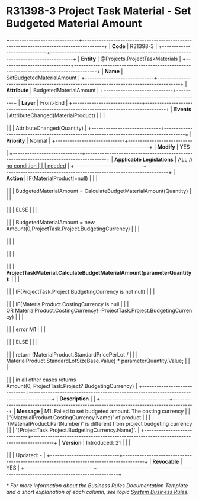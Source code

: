 ﻿---
erp.type: front-end-business-rule
erp.entity: Projects.ProjectTaskMaterials
---

# R31398-3 Project Task Material - Set Budgeted Material Amount
+-----------------------------+---------------------------------------------------------------------------------------+
| **Code**                    | R31398-3                                                                              |
+-----------------------------+---------------------------------------------------------------------------------------+
| **Entity**                  | @Projects.ProjectTaskMaterials                                                        |
+-----------------------------+---------------------------------------------------------------------------------------+
| **Name**                    | SetBudgetedMaterialAmount                                                             |
+-----------------------------+---------------------------------------------------------------------------------------+
| **Attribute**               | BudgetedMaterialAmount                                                                |
+-----------------------------+---------------------------------------------------------------------------------------+
| **Layer**                   | Front-End                                                                             |
+-----------------------------+---------------------------------------------------------------------------------------+
| **Events**                  | AttributeChanged(MaterialProduct)                                                     |
|                             | <br/><br/>                                                                            |
|                             | AttributeChanged(Quantity)                                                            |
+-----------------------------+---------------------------------------------------------------------------------------+
| **Priority**                | Normal                                                                                |
+-----------------------------+---------------------------------------------------------------------------------------+
| **Modify**                  | YES                                                                                   |
+-----------------------------+---------------------------------------------------------------------------------------+
| **Applicable Legislations** | [ALL // no condition                                                                  |
|                             | needed](xref:applicable-legislations)                                                 |
+-----------------------------+---------------------------------------------------------------------------------------+
| **Action**                  | IF(MaterialProduct!=null)                                                             |
|                             | <br/><br/>                                                                            |
|                             | BudgetedMaterialAmount = CalculateBudgetMaterialAmount(Quantity)                      |
|                             | <br/><br/>                                                                            |
|                             | ELSE                                                                                  |
|                             | <br/><br/>                                                                            |
|                             | BudgetedMaterialAmount = new Amount(0,ProjectTask.Project.BudgetingCurrency)          |
|                             | <br/><br/>                                                                            |
|                             | <br/><br/>                                                                            |
|                             | <br/><br/>                                                                            |
|                             | **ProjectTaskMaterial.CalculateBudgetMaterialAmount(parameterQuantity):**             |
|                             | <br/><br/>                                                                            |
|                             | IF(ProjectTask.Project.BudgetingCurrency is not null)                                 |
|                             | <br/><br/>                                                                            |
|                             | IF(MaterialProduct.CostingCurrency is null                                            |
|                             | OR MaterialProduct.CostingCurrency!=ProjectTask.Project.BudgetingCurrency)            |
|                             | <br/><br/>                                                                            |
|                             | error M1                                                                              |
|                             | <br/><br/>                                                                            |
|                             | ELSE                                                                                  |
|                             | <br/><br/>                                                                            |
|                             | return (MaterialProduct.StandardPricePerLot /                                         |
|                             | MaterialProduct.StandardLotSizeBase.Value) \* parameterQuantity.Value;                |
|                             | <br/><br/>                                                                            |
|                             | in all other cases returns Amount(0, ProjectTask.Project?.BudgetingCurrency)          |
+-----------------------------+---------------------------------------------------------------------------------------+
| **Description**             |                                                                                       |
+-----------------------------+---------------------------------------------------------------------------------------+
| **Message**                 | M1: Failed to set budgeted amount. The costing currency                               |
|                             | \'{MaterialProduct.CostingCurrency.Name}\' of product                                 |
|                             | \'{MaterialProduct.PartNumber}\' is different from project budgeting currency         |
|                             | \'{ProjectTask.Project.BudgetingCurrency.Name}\'.                                     |
+-----------------------------+---------------------------------------------------------------------------------------+
| **Version**                 | Introduced: 21                                                                        |
|                             | <br/><br/>                                                                            |
|                             | Updated: -                                                                            |
+-----------------------------+---------------------------------------------------------------------------------------+
| **Revocable**               | YES                                                                                   |
+-----------------------------+---------------------------------------------------------------------------------------+

*\* For more information about the Business Rules Documentation Template and a short explanation of each column, see
topic [System Business Rules](../templates/template-description-system-business-rules.md).*
